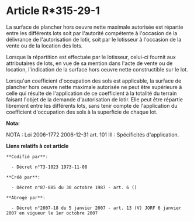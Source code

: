 # Article R*315-29-1

La surface de plancher hors oeuvre nette maximale autorisée est répartie entre les différents lots soit par l'autorité
compétente à l'occasion de la délivrance de l'autorisation de lotir, soit par le lotisseur à l'occasion de la vente ou de la
location des lots.

Lorsque la répartition est effectuée par le lotisseur, celui-ci fournit aux attributaires de lots, en vue de sa mention dans
l'acte de vente ou de location, l'indication de la surface hors oeuvre nette constructible sur le lot.

Lorsqu'un coefficient d'occupation des sols est applicable, la surface de plancher hors oeuvre nette maximale autorisée ne
peut être supérieure à celle qui résulte de l'application de ce coefficient à la totalité du terrain faisant l'objet de la
demande d'autorisation de lotir. Elle peut être répartie librement entre les différents lots, sans tenir compte de
l'application du coefficient d'occupation des sols à la superficie de chaque lot.

**Nota:**

NOTA : Loi 2006-1772 2006-12-31 art. 101 III : Spécificités d'application.

**Liens relatifs à cet article**

	**Codifié par**:

	  - Décret n°73-1023 1973-11-08

	**Créé par**:

	  - Décret n°87-885 du 30 octobre 1987 - art. 6 ()

	**Abrogé par**:

	  - Décret n°2007-18 du 5 janvier 2007 - art. 13 (V) JORF 6 janvier 2007 en vigueur le 1er octobre 2007
